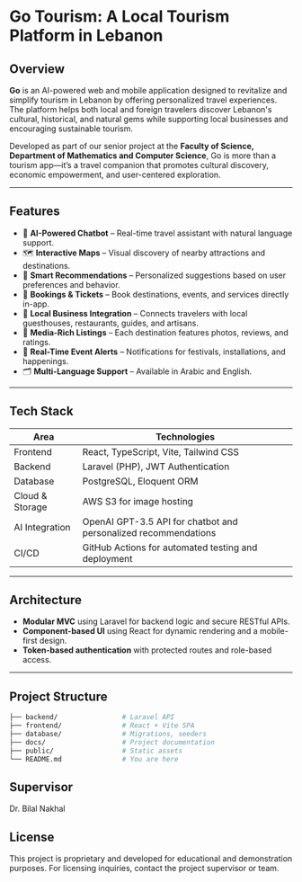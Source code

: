 # Go Tourism: A Local Tourism Platform in Lebanon

## Overview

**Go** is an AI-powered web and mobile application designed to revitalize and simplify tourism in Lebanon by offering personalized travel experiences. The platform helps both local and foreign travelers discover Lebanon's cultural, historical, and natural gems while supporting local businesses and encouraging sustainable tourism.

Developed as part of our senior project at the **Faculty of Science, Department of Mathematics and Computer Science**, Go is more than a tourism app—it’s a travel companion that promotes cultural discovery, economic empowerment, and user-centered exploration.

---

##  Features

- 🧠 **AI-Powered Chatbot** – Real-time travel assistant with natural language support.
- 🗺️ **Interactive Maps** – Visual discovery of nearby attractions and destinations.
- 🎯 **Smart Recommendations** – Personalized suggestions based on user preferences and behavior.
- 🏨 **Bookings & Tickets** – Book destinations, events, and services directly in-app.
- 📍 **Local Business Integration** – Connects travelers with local guesthouses, restaurants, guides, and artisans.
- 📸 **Media-Rich Listings** – Each destination features photos, reviews, and ratings.
- 📅 **Real-Time Event Alerts** – Notifications for festivals, installations, and happenings.
- 🗂️ **Multi-Language Support** – Available in Arabic and English.

---

##  Tech Stack

| Area              | Technologies                                                                 |
|-------------------|------------------------------------------------------------------------------|
| Frontend          | React, TypeScript, Vite, Tailwind CSS                                        |
| Backend           | Laravel (PHP), JWT Authentication                                            |
| Database          | PostgreSQL, Eloquent ORM                                                     |
| Cloud & Storage   | AWS S3 for image hosting                                                     |
| AI Integration    | OpenAI GPT-3.5 API for chatbot and personalized recommendations              |
| CI/CD             | GitHub Actions for automated testing and deployment                          |

---

##  Architecture

- **Modular MVC** using Laravel for backend logic and secure RESTful APIs.
- **Component-based UI** using React for dynamic rendering and a mobile-first design.
- **Token-based authentication** with protected routes and role-based access.

---


##  Project Structure

```bash
├── backend/                # Laravel API
├── frontend/               # React + Vite SPA
├── database/               # Migrations, seeders
├── docs/                   # Project documentation
├── public/                 # Static assets
└── README.md               # You are here
```

## Supervisor

Dr. Bilal Nakhal

## License

This project is proprietary and developed for educational and demonstration purposes. For licensing inquiries, contact the project supervisor or team.


